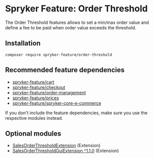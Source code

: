 # Spryker Feature: Order Threshold

The Order Threshold features allows to set a min/max order value and define a fee to be paid when order value exceeds the threshold.

## Installation

```
composer require spryker-feature/order-threshold
```

## Recommended feature dependencies
- [spryker-feature/cart](https://github.com/spryker-feature/cart)
- [spryker-feature/checkout](https://github.com/spryker-feature/checkout)
- [spryker-feature/order-management](https://github.com/spryker-feature/order-management)
- [spryker-feature/prices](https://github.com/spryker-feature/prices)
- [spryker-feature/spryker-core-e-commerce](https://github.com/spryker-feature/spryker-core-e-commerce)

If you don't include the feature dependencies, make sure you use the respective modules instead.

## Optional modules
- [SalesOrderThresholdExtension](https://github.com/spryker/sales-order-threshold-extension) (Extension)
- [SalesOrderThresholdGuiExtension ^1.1.0](https://github.com/spryker/sales-order-threshold-gui-extension) (Extension)
